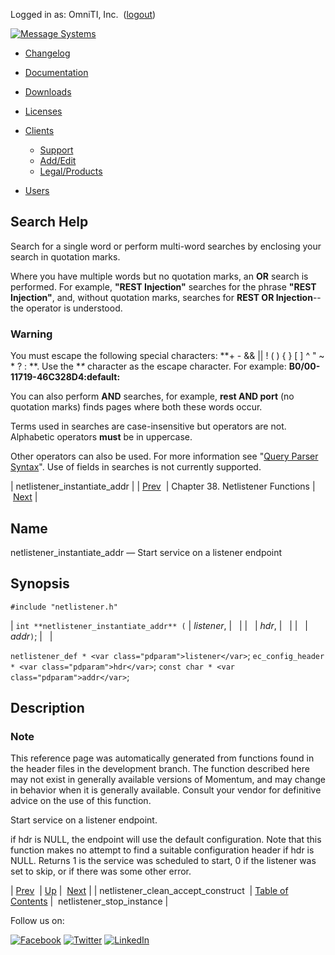 Logged in as: OmniTI, Inc.  ([logout](https://support.messagesystems.com/logout.php))

[![Message Systems](https://support.messagesystems.com/images/ms-white205.png)](https://support.messagesystems.com/start.php) 

*   [Changelog](https://support.messagesystems.com/start.php?show=changelog)
*   [Documentation](https://support.messagesystems.com/docs/)
*   [Downloads](https://support.messagesystems.com/start.php)

*   [Licenses](https://support.messagesystems.com/license_summary.php)
*   <a href="">Clients</a>
    *   [Support](https://support.messagesystems.com/cs.php)
    *   [Add/Edit](https://support.messagesystems.com/edit_client.php)
    *   [Legal/Products](https://support.messagesystems.com/edit_products.php)
*   [Users](https://support.messagesystems.com/edit_customer.php)

## Search Help

Search for a single word or perform multi-word searches by enclosing your search in quotation marks.

Where you have multiple words but no quotation marks, an **OR** search is performed. For example, **"REST Injection"** searches for the phrase **"REST Injection"**, and, without quotation marks, searches for **REST OR Injection**--the operator is understood.

### Warning

You must escape the following special characters: **+ - && || ! ( ) { } [ ] ^ " ~ * ? : \**. Use the **\** character as the escape character. For example: **B0/00-11719-46C328D4\:default\:**

You can also perform **AND** searches, for example, **rest AND port** (no quotation marks) finds pages where both these words occur.

Terms used in searches are case-insensitive but operators are not. Alphabetic operators **must** be in uppercase.

Other operators can also be used. For more information see "[Query Parser Syntax](https://lucene.apache.org/core/old_versioned_docs/versions/3_0_0/queryparsersyntax.html)". Use of fields in searches is not currently supported.

| netlistener_instantiate_addr |
| [Prev](apis.netlistener_clean_accept_construct.php)  | Chapter 38. Netlistener Functions |  [Next](apis.netlistener_stop_instance.php) |

<a name="apis.netlistener_instantiate_addr"></a>
## Name

netlistener_instantiate_addr — Start service on a listener endpoint

## Synopsis

`#include "netlistener.h"`

| `int **netlistener_instantiate_addr** (` | <var class="pdparam">listener</var>, |   |
|   | <var class="pdparam">hdr</var>, |   |
|   | <var class="pdparam">addr</var>`)`; |   |

`netlistener_def * <var class="pdparam">listener</var>`;
`ec_config_header * <var class="pdparam">hdr</var>`;
`const char * <var class="pdparam">addr</var>`;<a name="idp30652720"></a>
## Description

### Note

This reference page was automatically generated from functions found in the header files in the development branch. The function described here may not exist in generally available versions of Momentum, and may change in behavior when it is generally available. Consult your vendor for definitive advice on the use of this function.

Start service on a listener endpoint.

if hdr is NULL, the endpoint will use the default configuration. Note that this function makes no attempt to find a suitable configuration header if hdr is NULL. Returns 1 is the service was scheduled to start, 0 if the listener was set to skip, or if there was some other error.

| [Prev](apis.netlistener_clean_accept_construct.php)  | [Up](netlistener.php) |  [Next](apis.netlistener_stop_instance.php) |
| netlistener_clean_accept_construct  | [Table of Contents](index.php) |  netlistener_stop_instance |

Follow us on:

[![Facebook](https://support.messagesystems.com/images/icon-facebook.png)](http://www.facebook.com/messagesystems) [![Twitter](https://support.messagesystems.com/images/icon-twitter.png)](http://twitter.com/#!/MessageSystems) [![LinkedIn](https://support.messagesystems.com/images/icon-linkedin.png)](http://www.linkedin.com/company/message-systems)